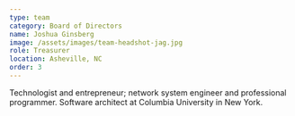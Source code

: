 ```yaml
---
type: team
category: Board of Directors
name: Joshua Ginsberg
image: /assets/images/team-headshot-jag.jpg
role: Treasurer
location: Asheville, NC
order: 3
---
```


Technologist and entrepreneur; network system engineer and professional programmer. Software architect at Columbia University in New York.
